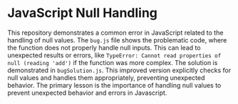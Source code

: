 # JavaScript Null Handling
This repository demonstrates a common error in JavaScript related to the handling of null values. The `bug.js` file shows the problematic code, where the function does not properly handle null inputs. This can lead to unexpected results or errors, like `TypeError: Cannot read properties of null (reading 'add')` if the function was more complex.  The solution is demonstrated in `bugSolution.js`. This improved version explicitly checks for null values and handles them appropriately, preventing unexpected behavior.  The primary lesson is the importance of handling null values to prevent unexpected behavior and errors in Javascript.